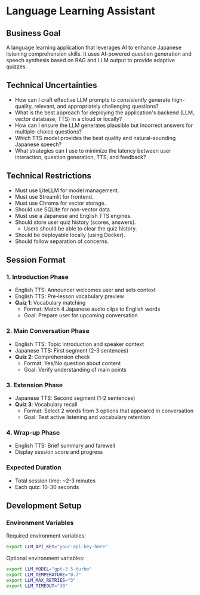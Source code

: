 # Language Learning Assistant
## Business Goal
A language learning application that leverages AI to enhance Japanese listening comprehension skills. It uses AI-powered question generation and speech synthesis based on RAG and LLM output to provide adaptive quizzes.
## Technical Uncertainties
- How can I craft effective LLM prompts to *consistently* generate high-quality, relevant, and appropriately challenging questions?
- What is the best approach for deploying the application's backend (LLM, vector database, TTS) in a cloud or locally?
- How can I ensure the LLM generates plausible but incorrect answers for multiple-choice questions?
- Which TTS model provides the best quality and natural-sounding Japanese speech?
- What strategies can I use to minimize the latency between user interaction, question generation, TTS, and feedback?
## Technical Restrictions
- Must use LiteLLM for model management.
- Must use Streamlit for frontend.
- Must use Chroma for vector storage.
- Should use SQLite for non-vector data.
- Must use a Japanese and English TTS engines.
- Should store user quiz history (scores, answers).
    - Users should be able to clear the quiz history.
- Should be deployable locally (using Docker).
- Should follow separation of concerns.
## Session Format
### 1. Introduction Phase
- English TTS: Announcer welcomes user and sets context
- English TTS: Pre-lesson vocabulary preview
- **Quiz 1**: Vocabulary matching
  - Format: Match 4 Japanese audio clips to English words
  - Goal: Prepare user for upcoming conversation

### 2. Main Conversation Phase
- English TTS: Topic introduction and speaker context
- Japanese TTS: First segment (2-3 sentences)
- **Quiz 2**: Comprehension check
  - Format: Yes/No question about content
  - Goal: Verify understanding of main points

### 3. Extension Phase
- Japanese TTS: Second segment (1-2 sentences)
- **Quiz 3**: Vocabulary recall
  - Format: Select 2 words from 3 options that appeared in conversation
  - Goal: Test active listening and vocabulary retention

### 4. Wrap-up Phase
- English TTS: Brief summary and farewell
- Display session score and progress

### Expected Duration
- Total session time: ~2-3 minutes
- Each quiz: 10-30 seconds

## Development Setup

### Environment Variables
Required environment variables:
```bash
export LLM_API_KEY="your-api-key-here"
```

Optional environment variables:
```bash
export LLM_MODEL="gpt-3.5-turbo"
export LLM_TEMPERATURE="0.7"
export LLM_MAX_RETRIES="3"
export LLM_TIMEOUT="30"